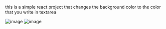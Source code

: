 this is a simple react project that changes the background color to the color that you write in textarea

![image](https://user-images.githubusercontent.com/74898205/200197041-19a5341e-8116-4f11-9904-1c01ccf67d6a.png)
![image](https://user-images.githubusercontent.com/74898205/200197048-4b10b779-5239-471b-addd-c7f048753b6e.png)

